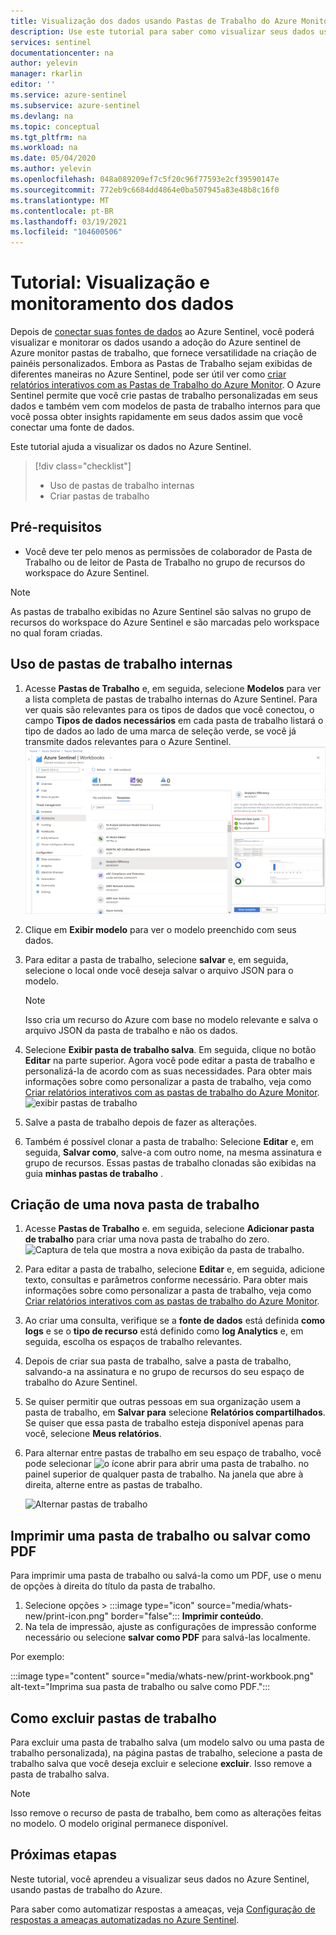 ```yaml
---
title: Visualização dos dados usando Pastas de Trabalho do Azure Monitor no Azure Sentinel | Microsoft Docs
description: Use este tutorial para saber como visualizar seus dados usando pastas de trabalho no Azure Sentinel.
services: sentinel
documentationcenter: na
author: yelevin
manager: rkarlin
editor: ''
ms.service: azure-sentinel
ms.subservice: azure-sentinel
ms.devlang: na
ms.topic: conceptual
ms.tgt_pltfrm: na
ms.workload: na
ms.date: 05/04/2020
ms.author: yelevin
ms.openlocfilehash: 048a089209ef7c5f20c96f77593e2cf39590147e
ms.sourcegitcommit: 772eb9c6684dd4864e0ba507945a83e48b8c16f0
ms.translationtype: MT
ms.contentlocale: pt-BR
ms.lasthandoff: 03/19/2021
ms.locfileid: "104600506"
---
```

# <a name="tutorial-visualize-and-monitor-your-data"></a>Tutorial: Visualização e monitoramento dos dados



Depois de [conectar suas fontes de dados](quickstart-onboard.md) ao Azure Sentinel, você poderá visualizar e monitorar os dados usando a adoção do Azure sentinel de Azure monitor pastas de trabalho, que fornece versatilidade na criação de painéis personalizados. Embora as Pastas de Trabalho sejam exibidas de diferentes maneiras no Azure Sentinel, pode ser útil ver como [criar relatórios interativos com as Pastas de Trabalho do Azure Monitor](../azure-monitor/visualize/workbooks-overview.md). O Azure Sentinel permite que você crie pastas de trabalho personalizadas em seus dados e também vem com modelos de pasta de trabalho internos para que você possa obter insights rapidamente em seus dados assim que você conectar uma fonte de dados.


Este tutorial ajuda a visualizar os dados no Azure Sentinel.
> [!div class="checklist"]
> * Uso de pastas de trabalho internas
> * Criar pastas de trabalho

## <a name="prerequisites"></a>Pré-requisitos

- Você deve ter pelo menos as permissões de colaborador de Pasta de Trabalho ou de leitor de Pasta de Trabalho no grupo de recursos do workspace do Azure Sentinel.

> [!NOTE]
> As pastas de trabalho exibidas no Azure Sentinel são salvas no grupo de recursos do workspace do Azure Sentinel e são marcadas pelo workspace no qual foram criadas.

## <a name="use-built-in-workbooks"></a>Uso de pastas de trabalho internas

1. Acesse **Pastas de Trabalho** e, em seguida, selecione **Modelos** para ver a lista completa de pastas de trabalho internas do Azure Sentinel. Para ver quais são relevantes para os tipos de dados que você conectou, o campo **Tipos de dados necessários** em cada pasta de trabalho listará o tipo de dados ao lado de uma marca de seleção verde, se você já transmite dados relevantes para o Azure Sentinel.
  ![acessar pastas de trabalho](./media/tutorial-monitor-data/access-workbooks.png)
1. Clique em **Exibir modelo** para ver o modelo preenchido com seus dados.
  
1. Para editar a pasta de trabalho, selecione **salvar** e, em seguida, selecione o local onde você deseja salvar o arquivo JSON para o modelo. 

   > [!NOTE]
   > Isso cria um recurso do Azure com base no modelo relevante e salva o arquivo JSON da pasta de trabalho e não os dados.


1. Selecione **Exibir pasta de trabalho salva**. Em seguida, clique no botão **Editar** na parte superior. Agora você pode editar a pasta de trabalho e personalizá-la de acordo com as suas necessidades. Para obter mais informações sobre como personalizar a pasta de trabalho, veja como [Criar relatórios interativos com as pastas de trabalho do Azure Monitor](../azure-monitor/visualize/workbooks-overview.md).
![exibir pastas de trabalho](./media/tutorial-monitor-data/workbook-graph.png)
1. Salve a pasta de trabalho depois de fazer as alterações. 

1. Também é possível clonar a pasta de trabalho: Selecione **Editar** e, em seguida, **Salvar como**, salve-a com outro nome, na mesma assinatura e grupo de recursos. Essas pastas de trabalho clonadas são exibidas na guia **minhas pastas de trabalho** .


## <a name="create-new-workbook"></a>Criação de uma nova pasta de trabalho

1. Acesse **Pastas de Trabalho** e. em seguida, selecione **Adicionar pasta de trabalho** para criar uma nova pasta de trabalho do zero.
  ![Captura de tela que mostra a nova exibição da pasta de trabalho.](./media/tutorial-monitor-data/create-workbook.png)

1. Para editar a pasta de trabalho, selecione **Editar** e, em seguida, adicione texto, consultas e parâmetros conforme necessário. Para obter mais informações sobre como personalizar a pasta de trabalho, veja como [Criar relatórios interativos com as pastas de trabalho do Azure Monitor](../azure-monitor/visualize/workbooks-overview.md). 

1. Ao criar uma consulta, verifique se a **fonte de dados** está definida **como logs** e se o **tipo de recurso** está definido como **log Analytics** e, em seguida, escolha os espaços de trabalho relevantes. 

1. Depois de criar sua pasta de trabalho, salve a pasta de trabalho, salvando-a na assinatura e no grupo de recursos do seu espaço de trabalho do Azure Sentinel.

1. Se quiser permitir que outras pessoas em sua organização usem a pasta de trabalho, em **Salvar para** selecione **Relatórios compartilhados**. Se quiser que essa pasta de trabalho esteja disponível apenas para você, selecione **Meus relatórios**.

1. Para alternar entre pastas de trabalho em seu espaço de trabalho,  você pode selecionar ![ o ícone abrir para abrir uma pasta de trabalho. ](./media/tutorial-monitor-data/switch.png) no painel superior de qualquer pasta de trabalho. Na janela que abre à direita, alterne entre as pastas de trabalho.

   ![Alternar pastas de trabalho](./media/tutorial-monitor-data/switch-workbooks.png)


## <a name="print-a-workbook-or-save-as-pdf"></a>Imprimir uma pasta de trabalho ou salvar como PDF

Para imprimir uma pasta de trabalho ou salvá-la como um PDF, use o menu de opções à direita do título da pasta de trabalho.

1. Selecione opções > :::image type="icon" source="media/whats-new/print-icon.png" border="false"::: **Imprimir conteúdo**. 
2. Na tela de impressão, ajuste as configurações de impressão conforme necessário ou selecione **salvar como PDF** para salvá-las localmente.

Por exemplo:

:::image type="content" source="media/whats-new/print-workbook.png" alt-text="Imprima sua pasta de trabalho ou salve como PDF.":::

## <a name="how-to-delete-workbooks"></a>Como excluir pastas de trabalho

Para excluir uma pasta de trabalho salva (um modelo salvo ou uma pasta de trabalho personalizada), na página pastas de trabalho, selecione a pasta de trabalho salva que você deseja excluir e selecione **excluir**. Isso remove a pasta de trabalho salva.

> [!NOTE]
> Isso remove o recurso de pasta de trabalho, bem como as alterações feitas no modelo. O modelo original permanece disponível.

## <a name="next-steps"></a>Próximas etapas

Neste tutorial, você aprendeu a visualizar seus dados no Azure Sentinel, usando pastas de trabalho do Azure.

Para saber como automatizar respostas a ameaças, veja [Configuração de respostas a ameaças automatizadas no Azure Sentinel](tutorial-respond-threats-playbook.md).
